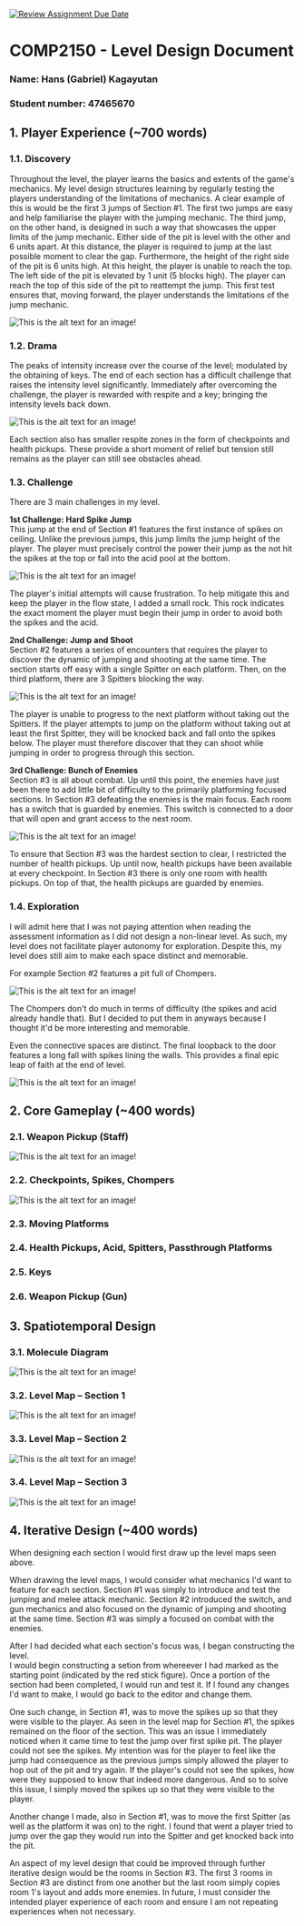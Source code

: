 [![Review Assignment Due Date](https://classroom.github.com/assets/deadline-readme-button-24ddc0f5d75046c5622901739e7c5dd533143b0c8e959d652212380cedb1ea36.svg)](https://classroom.github.com/a/YyUO0xtt)
# COMP2150  - Level Design Document
### Name: Hans (Gabriel) Kagayutan
### Student number: 47465670

## 1. Player Experience (~700 words)

### 1.1. Discovery
Throughout the level, the player learns the basics and extents of the game's mechanics. My level design structures learning by regularly testing the players understanding of the limitations of mechanics. A clear example of this is would be the first 3 jumps of Section #1. The first two jumps are easy and help familiarise the player with the jumping mechanic. The third jump, on the other hand, is designed in such a way that showcases the upper limits of the jump mechanic. Either side of the pit is level with the other and 6 units apart. At this distance, the player is required to jump at the last possible moment to clear the gap. Furthermore, the height of the right side of the pit is 6 units high. At this height, the player is unable to reach the top. The left side of the pit is elevated by 1 unit (5 blocks high). The player can reach the top of this side of the pit to reattempt the jump. This first test ensures that, moving forward, the player understands the limitations of the jump mechanic.

![This is the alt text for an image!](DocImages/JumpMechanicLimitations.png)

### 1.2. Drama
The peaks of intensity increase over the course of the level; modulated by the obtaining of keys. The end of each section has a difficult challenge that raises the intensity level significantly. Immediately after overcoming the challenge, the player is rewarded with respite and a key; bringing the intensity levels back down. 

![This is the alt text for an image!](DocImages/IntensityCurve.png)

Each section also has smaller respite zones in the form of checkpoints and health pickups. These provide a short moment of relief but tension still remains as the player can still see obstacles ahead.

### 1.3. Challenge
There are 3 main challenges in my level.      
  
**1st Challenge: Hard Spike Jump**      
This jump at the end of Section #1 features the first instance of spikes on ceiling. Unlike the previous jumps, this jump limits the jump height of the player. The player must precisely control the power their jump as the not hit the spikes at the top or fall into the acid pool at the bottom.

![This is the alt text for an image!](DocImages/HardSpikeJump.png)

The player's initial attempts will cause frustration. To help mitigate this and keep the player in the flow state, I added a small rock. This rock indicates the exact moment the player must begin their jump in order to avoid both the spikes and the acid.
  
  
**2nd Challenge: Jump and Shoot**    
Section #2 features a series of encounters that requires the player to discover the dynamic of jumping and shooting at the same time. The section starts off easy with a single Spitter on each platform. Then, on the third platform, there are 3 Spitters blocking the way.  

![This is the alt text for an image!](DocImages/JumpAndShoot.png)

The player is unable to progress to the next platform without taking out the Spitters. If the player attempts to jump on the platform without taking out at least the first Spitter, they will be knocked back and fall onto the spikes below. The player must therefore discover that they can shoot while jumping in order to progress through this section.  
  
  
**3rd Challenge: Bunch of Enemies**    
Section #3 is all about combat. Up until this point, the enemies have just been there to add little bit of difficulty to the primarily platforming focused sections. In Section #3 defeating the enemies is the main focus. Each room has a switch that is guarded by enemies. This switch is connected to a door that will open and grant access to the next room.

![This is the alt text for an image!](DocImages/BunchOfEnemies.png)

To ensure that Section #3 was the hardest section to clear, I restricted the number of health pickups. Up until now, health pickups have been available at every checkpoint. In Section #3 there is only one room with health pickups. On top of that, the health pickups are guarded by enemies.
  
  
### 1.4. Exploration
I will admit here that I was not paying attention when reading the assessment information as I did not design a non-linear level. As such, my level does not facilitate player autonomy for exploration. Despite this, my level does still aim to make each space distinct and memorable.  
   
For example Section #2 features a pit full of Chompers.

![This is the alt text for an image!](DocImages/ChomperPit.png)

The Chompers don't do much in terms of difficulty (the spikes and acid already handle that). But I decided to put them in anyways because I thought it'd be more interesting and memorable.  
  
   
Even the connective spaces are distinct. The final loopback to the door features a long fall with spikes lining the walls. This provides a final epic leap of faith at the end of level.

![This is the alt text for an image!](DocImages/LeapOfFaith.png)

## 2. Core Gameplay (~400 words)

### 2.1. Weapon Pickup (Staff)
![This is the alt text for an image!](DocImages/2.1.png)
  

### 2.2. Checkpoints, Spikes, Chompers
![This is the alt text for an image!](DocImages/2.2.png)
  

### 2.3. Moving Platforms

### 2.4. Health Pickups, Acid, Spitters, Passthrough Platforms

### 2.5. Keys

### 2.6. Weapon Pickup (Gun)


## 3. Spatiotemporal Design
### 3.1. Molecule Diagram
![This is the alt text for an image!](DocImages/LevelDesignMoleculeDiagram.png)

### 3.2. Level Map – Section 1
![This is the alt text for an image!](DocImages/Section1LevelMap.png)

### 3.3.	Level Map – Section 2
![This is the alt text for an image!](DocImages/Section2LevelMap.png)

### 3.4.	Level Map – Section 3
![This is the alt text for an image!](DocImages/Section3LevelMap.png)

## 4. Iterative Design (~400 words)
When designing each section I would first draw up the level maps seen above.  
    
When drawing the level maps, I would consider what mechanics I'd want to feature for each section. Section #1 was simply to introduce and test the jumping and melee attack mechanic. Section #2 introduced the switch, and gun mechanics and also focused on the dynamic of jumping and shooting at the same time. Section #3 was simply a focused on combat with the enemies.  
          
After I had decided what each section's focus was, I began constructing the level.  
I would begin constructing a setion from whereever I had marked as the starting point (indicated by the red stick figure). Once a portion of the section had been completed, I would run and test it. If I found any changes I'd want to make, I would go back to the editor and change them.  
         
One such change, in Section #1, was to move the spikes up so that they were visible to the player. As seen in the level map for Section #1, the spikes remained on the floor of the section. This was an issue I immediately noticed when it came time to test the jump over first spike pit. The player could not see the spikes. My intention was for the player to feel like the jump had consequence as the previous jumps simply allowed the player to hop out of the pit and try again. If the player's could not see the spikes, how were they supposed to know that indeed more dangerous. And so to solve this issue, I simply moved the spikes up so that they were visible to the player.  
      
Another change I made, also in Section #1, was to move the first Spitter (as well as the platform it was on) to the right. I found that went a player tried to jump over the gap they would run into the Spitter and get knocked back into the pit.
        
An aspect of my level design that could be improved through further iterative design would be the rooms in Section #3. The first 3 rooms in Section #3 are distinct from one another but the last room simply copies room 1's layout and adds more enemies. In future, I must consider the intended player experience of each room and ensure I am not repeating experiences when not necessary.